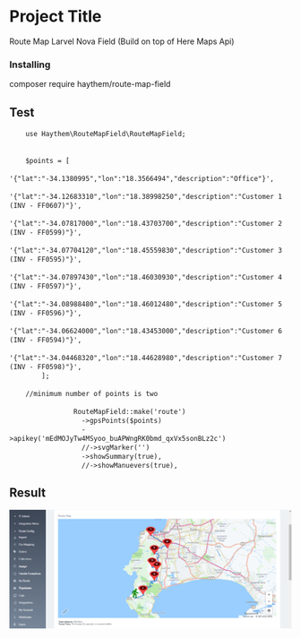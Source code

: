 # Project Title

Route Map Larvel Nova Field (Build on top of Here Maps Api)

### Installing
 

composer require haythem/route-map-field


## Test
        use Haythem\RouteMapField\RouteMapField;


        $points = [
            '{"lat":"-34.1380995","lon":"18.3566494","description":"Office"}',
            '{"lat":"-34.12683310","lon":"18.38998250","description":"Customer 1 (INV - FF0607)"}',
            '{"lat":"-34.07817000","lon":"18.43703700","description":"Customer 2 (INV - FF0599)"}',
            '{"lat":"-34.07704120","lon":"18.45559830","description":"Customer 3 (INV - FF0595)"}',
            '{"lat":"-34.07897430","lon":"18.46030930","description":"Customer 4 (INV - FF0597)"}',
            '{"lat":"-34.08988480","lon":"18.46012480","description":"Customer 5 (INV - FF0596)"}',
            '{"lat":"-34.06624000","lon":"18.43453000","description":"Customer 6 (INV - FF0594)"}',
            '{"lat":"-34.04468320","lon":"18.44628980","description":"Customer 7 (INV - FF0598)"}',
            ];
            
        //minimum number of points is two

                    RouteMapField::make('route')
                      ->gpsPoints($points)
                      ->apikey('mEdMOJyTw4MSyoo_buAPWngRK0bmd_qxVx5sonBLz2c')
                      //->svgMarker('')
                      ->showSummary(true),
                      //->showManuevers(true),


## Result

![](result.PNG)